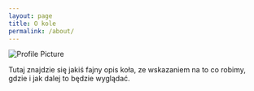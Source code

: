 ```yaml
---
layout: page
title: O kole
permalink: /about/
---
```


<img src="{{ site.baseurl }}/assets/profile-placeholder.gif" title="Profile Picture" class="profile">

Tutaj znajdzie się jakiś fajny opis koła, ze wskazaniem na to co robimy, gdzie i jak dalej to będzie wyglądać.
